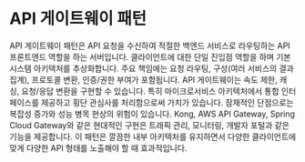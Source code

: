 # API 게이트웨이 패턴

API 게이트웨이 패턴은 API 요청을 수신하여 적절한 백엔드 서비스로 라우팅하는 API 프론트엔드 역할을 하는 서버입니다. 클라이언트에 대한 단일 진입점 역할을 하며 기본 시스템 아키텍처를 추상화합니다. 주요 책임에는 요청 라우팅, 구성(여러 서비스의 결과 집계), 프로토콜 변환, 인증/권한 부여가 포함됩니다. API 게이트웨이는 속도 제한, 캐싱, 요청/응답 변환을 구현할 수 있습니다. 특히 마이크로서비스 아키텍처에서 통합 인터페이스를 제공하고 횡단 관심사를 처리함으로써 가치가 있습니다. 잠재적인 단점으로는 복잡성 증가와 성능 병목 현상의 위험이 있습니다. Kong, AWS API Gateway, Spring Cloud Gateway와 같은 현대적인 구현은 트래픽 관리, 모니터링, 개발자 포털과 같은 기능을 제공합니다. 이 패턴은 깔끔한 내부 아키텍처를 유지하면서 다양한 클라이언트에 맞게 다양한 API 형태를 노출해야 할 때 효과적입니다.
